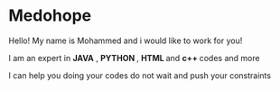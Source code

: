 # Medohope
 
Hello! My name is Mohammed and i would like to work for you!

I am an expert in <b>JAVA</b> , <b>PYTHON </b> , <b>HTML </b>  and  <b> c++ </b>  codes and more

I can help you doing your codes do not wait and push your constraints 
